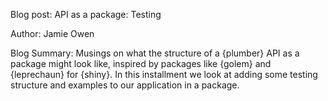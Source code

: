 Blog post: API as a package: Testing

Author: Jamie Owen

Blog Summary: Musings on what the structure of a {plumber} API as a package might look like, inspired by packages like {golem} and {leprechaun} for {shiny}. In this installment we look at adding some testing structure and examples to our application in a package.